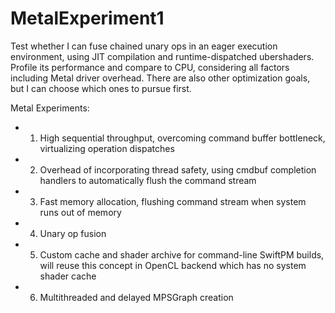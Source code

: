 # MetalExperiment1

Test whether I can fuse chained unary ops in an eager execution environment, using JIT compilation and runtime-dispatched ubershaders. Profile its performance and compare to CPU, considering all factors including Metal driver overhead. There are also other optimization goals, but I can choose which ones to pursue first.

Metal Experiments:
- 1) High sequential throughput, overcoming command buffer bottleneck, virtualizing operation dispatches
- 2) Overhead of incorporating thread safety, using cmdbuf completion handlers to automatically flush the command stream
- 3) Fast memory allocation, flushing command stream when system runs out of memory
- 4) Unary op fusion
- 5) Custom cache and shader archive for command-line SwiftPM builds, will reuse this concept in OpenCL backend which has no system shader cache
- 6) Multithreaded and delayed MPSGraph creation
